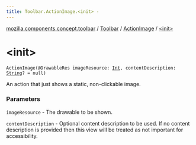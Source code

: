 ```yaml
---
title: Toolbar.ActionImage.<init> - 
---
```


[mozilla.components.concept.toolbar](../../index.html) / [Toolbar](../index.html) / [ActionImage](index.html) / [&lt;init&gt;](./-init-.html)

# &lt;init&gt;

`ActionImage(@DrawableRes imageResource: `[`Int`](https://kotlinlang.org/api/latest/jvm/stdlib/kotlin/-int/index.html)`, contentDescription: `[`String`](https://kotlinlang.org/api/latest/jvm/stdlib/kotlin/-string/index.html)`? = null)`

An action that just shows a static, non-clickable image.

### Parameters

`imageResource` - The drawable to be shown.

`contentDescription` - Optional content description to be used. If no content description
    is provided then this view will be treated as not important for
    accessibility.